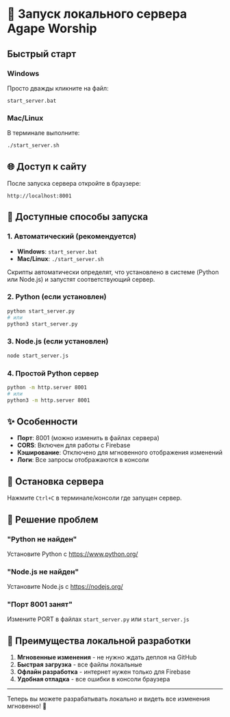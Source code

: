 # 🚀 Запуск локального сервера Agape Worship

## Быстрый старт

### Windows
Просто дважды кликните на файл:
```
start_server.bat
```

### Mac/Linux
В терминале выполните:
```bash
./start_server.sh
```

## 🌐 Доступ к сайту

После запуска сервера откройте в браузере:
```
http://localhost:8001
```

## 📝 Доступные способы запуска

### 1. Автоматический (рекомендуется)
- **Windows**: `start_server.bat`
- **Mac/Linux**: `./start_server.sh`

Скрипты автоматически определят, что установлено в системе (Python или Node.js) и запустят соответствующий сервер.

### 2. Python (если установлен)
```bash
python start_server.py
# или
python3 start_server.py
```

### 3. Node.js (если установлен)
```bash
node start_server.js
```

### 4. Простой Python сервер
```bash
python -m http.server 8001
# или
python3 -m http.server 8001
```

## ✨ Особенности

- **Порт**: 8001 (можно изменить в файлах сервера)
- **CORS**: Включен для работы с Firebase
- **Кэширование**: Отключено для мгновенного отображения изменений
- **Логи**: Все запросы отображаются в консоли

## 🛑 Остановка сервера

Нажмите `Ctrl+C` в терминале/консоли где запущен сервер.

## 🔧 Решение проблем

### "Python не найден"
Установите Python с https://www.python.org/

### "Node.js не найден"
Установите Node.js с https://nodejs.org/

### "Порт 8001 занят"
Измените PORT в файлах `start_server.py` или `start_server.js`

## 🎯 Преимущества локальной разработки

1. **Мгновенные изменения** - не нужно ждать деплоя на GitHub
2. **Быстрая загрузка** - все файлы локальные
3. **Офлайн разработка** - интернет нужен только для Firebase
4. **Удобная отладка** - все ошибки в консоли браузера

---
Теперь вы можете разрабатывать локально и видеть все изменения мгновенно! 🎉